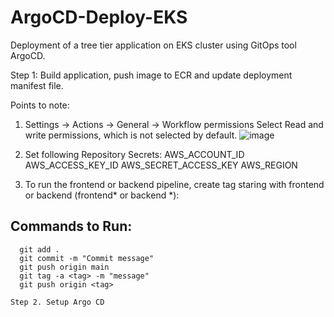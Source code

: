 # ArgoCD-Deploy-EKS
Deployment of a tree tier application on EKS cluster using GitOps tool ArgoCD.

Step 1: Build application, push image to ECR and update deployment manifest file.

Points to note:
1. Settings  -> Actions -> General -> Workflow permissions
   Select Read and write permissions, which is not selected by default.
![image](https://github.com/user-attachments/assets/9a0c81ca-4a57-4058-bf21-1722833d6f1c)

2. Set following Repository Secrets:
   AWS_ACCOUNT_ID
   AWS_ACCESS_KEY_ID
   AWS_SECRET_ACCESS_KEY
   AWS_REGION

3. To run the frontend or backend pipeline, create tag staring with frontend or backend (frontend* or backend *):
 ## Commands to Run:
 ```
   git add .
   git commit -m "Commit message"
   git push origin main
   git tag -a <tag> -m "message"
   git push origin <tag>

Step 2. Setup Argo CD

   







